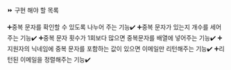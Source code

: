⏩ 구현 해야 할 목록

➕중복 문자를 확인할 수 있도록 나누어 주는 기능✔️
➕중복 문자가 있는지 개수를 세어주는 기능✔️
➕중복 문자 횟수가 1회보다 많으면 중복문자를 배열에 넣어주는 기능✔️
➕지원자의 닉네임에 중복 문자를 포함하는 값이 있으면 이메일만 리턴해주는 기능✔️
➕리턴된 이메일을 정렬해주는 기능✔️